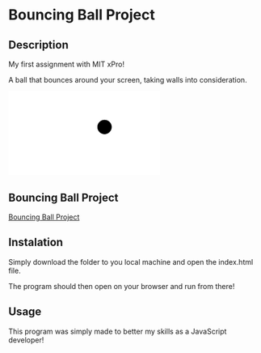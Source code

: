 # Bouncing Ball Project
## Description

My first assignment with MIT xPro!

A ball that bounces around your screen, taking walls into consideration. 

<img src="readMeImgBall.jpeg" width="300px">

## Bouncing Ball Project

<a href="https://krjordan02.github.io/Bouncing-Ball/">Bouncing Ball Project</a>

## Instalation

Simply download the folder to you local machine and open the index.html file.

The program should then open on your browser and run from there!

## Usage

This program was simply made to better my skills as a JavaScript developer!
